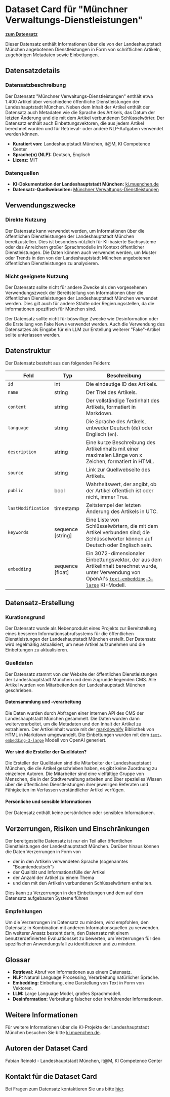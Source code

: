 # Dataset Card für "Münchner Verwaltungs-Dienstleistungen"

[**zum Datensatz**](https://huggingface.co/datasets/it-at-m/munich-public-services)

<!-- Provide a quick summary of the dataset. -->

Dieser Datensatz enthält Informationen über die von der Landeshauptstadt München angebotenen Dienstleistungen in Form von schriftlichen Artikeln, zugehörigen Metadaten sowie Einbettungen.

## Datensatzdetails

### Datensatzbeschreibung

<!-- Provide a longer summary of what this dataset is. -->

Der Datensatz "Münchner Verwaltungs-Dienstleistungen" enthält etwa 1.400 Artikel über verschiedene öffentliche Dienstleistungen der Landeshauptstadt München.
Neben dem Inhalt der Artikel enthält der Datensatz auch Metadaten wie die Sprache des Artikels, das Datum der letzten Änderung und die mit dem Artikel verbundenen Schlüsselwörter.
Der Datensatz enthält auch Einbettungsvektoren, die aus jedem Artikel berechnet wurden und für Retrieval- oder andere NLP-Aufgaben verwendet werden können.

- **Kuratiert von:** Landeshauptstadt München, it@M, KI Competence Center
- **Sprache(n) (NLP):** Deutsch, Englisch
- **Lizenz:** MIT

### Datenquellen

<!-- Provide the basic links for the dataset. -->

- **KI-Dokumentation der Landeshauptstadt München:** [ki.muenchen.de](https://ki.muenchen.de/)
- **Datensatz-Quellwebseiten:** [Münchner Verwaltungs-Dienstleistungen](https://stadt.muenchen.de/service/en-GB/)

## Verwendungszwecke

<!-- Address questions around how the dataset is intended to be used. -->

### Direkte Nutzung

<!-- This section describes suitable use cases for the dataset. -->

Der Datensatz kann verwendet werden, um Informationen über die öffentlichen Dienstleistungen der Landeshauptstadt München bereitzustellen.
Dies ist besonders nützlich für KI-basierte Suchsysteme oder das Anreichern großer Sprachmodelle im Kontext öffentlicher Dienstleistungen.
Die Daten können auch verwendet werden, um Muster oder Trends in den von der Landeshauptstadt München angebotenen öffentlichen Dienstleistungen zu analysieren.

### Nicht geeignete Nutzung

<!-- This section addresses misuse, malicious use, and uses that the dataset will not work well for. -->

Der Datensatz sollte nicht für andere Zwecke als den vorgesehenen Verwendungszweck der Bereitstellung von Informationen über die öffentlichen Dienstleistungen der Landeshauptstadt München verwendet werden.
Dies gilt auch für andere Städte oder Regierungsstellen, da die Informationen spezifisch für München sind.

Der Datensatz sollte nicht für böswillige Zwecke wie Desinformation oder die Erstellung von Fake News verwendet werden.
Auch die Verwendung des Datensatzes als Eingabe für ein LLM zur Erstellung weiterer "Fake"-Artikel sollte unterlassen werden.

## Datenstruktur

<!-- This section provides a description of the dataset fields, and additional information about the dataset structure such as criteria used to create the splits, relationships between data points, etc. -->

Der Datensatz besteht aus den folgenden Feldern:

| Feld               | Typ               | Beschreibung                                                                                                                                                                                                                   |
| ------------------ | ----------------- | ------------------------------------------------------------------------------------------------------------------------------------------------------------------------------------------------------------------------------ |
| `id`               | int               | Die eindeutige ID des Artikels.                                                                                                                                                                                                |
| `name`             | string            | Der Titel des Artikels.                                                                                                                                                                                                        |
| `content`          | string            | Der vollständige Textinhalt des Artikels, formatiert in Markdown.                                                                                                                                                              |
| `language`         | string            | Die Sprache des Artikels, entweder Deutsch (`de`) oder Englisch (`en`).                                                                                                                                                        |
| `description`      | string            | Eine kurze Beschreibung des Artikelinhalts mit einer maximalen Länge von x Zeichen, formatiert in HTML.                                                                                                                        |
| `source`           | string            | Link zur Quellwebseite des Artikels.                                                                                                                                                                                           |
| `public`           | bool              | Wahrheitswert, der angibt, ob der Artikel öffentlich ist oder nicht, immer `True`.                                                                                                                                             |
| `lastModification` | timestamp         | Zeitstempel der letzten Änderung des Artikels in UTC.                                                                                                                                                                          |
| `keywords`         | sequence [string] | Eine Liste von Schlüsselwörtern, die mit dem Artikel verbunden sind; die Schlüsselwörter können auf Deutsch oder Englisch sein.                                                                                                |
| `embedding`        | sequence [float]  | Ein 3072-dimensionaler Einbettungsvektor, der aus dem Artikelinhalt berechnet wurde, unter Verwendung von OpenAI's [`text-embedding-3-large`](https://platform.openai.com/docs/guides/embeddings/#embedding-models) KI-Modell. |

## Datensatz-Erstellung

### Kurationsgrund

<!-- Motivation for the creation of this dataset. -->

Der Datensatz wurde als Nebenprodukt eines Projekts zur Bereitstellung eines besseren Informationsabrufsystems für die öffentlichen Dienstleistungen der Landeshauptstadt München erstellt.
Der Datensatz wird regelmäßig aktualisiert, um neue Artikel aufzunehmen und die Einbettungen zu aktualisieren.

### Quelldaten

<!-- This section describes the source data (e.g. news text and headlines, social media posts, translated sentences, ...). -->

Der Datensatz stammt von der Website der öffentlichen Dienstleistungen der Landeshauptstadt München und dem zugrunde liegenden CMS.
Alle Artikel wurden von Mitarbeitenden der Landeshauptstadt München geschrieben.

#### Datensammlung und -verarbeitung

<!-- This section describes the data collection and processing process such as data selection criteria, filtering and normalization methods, tools and libraries used, etc. -->

Die Daten wurden durch Abfragen einer internen API des CMS der Landeshauptstadt München gesammelt.
Die Daten wurden dann weiterverarbeitet, um die Metadaten und den Inhalt der Artikel zu extrahieren.
Der Artikelinhalt wurde mit der [markdownify](https://pypi.org/project/markdownify/) Bibliothek von HTML in Markdown umgewandelt.
Die Einbettungen wurden mit dem [`text-embedding-3-large`](https://platform.openai.com/docs/guides/embeddings/#embedding-models) Modell von OpenAI generiert.

#### Wer sind die Ersteller der Quelldaten?

<!-- This section describes the people or systems who originally created the data. It should also include self-reported demographic or identity information for the source data creators if this information is available. -->

Die Ersteller der Quelldaten sind die Mitarbeiter der Landeshauptstadt München, die die Artikel geschrieben haben, es gibt keine Zuordnung zu einzelnen Autoren.
Die Mitarbeiter sind eine vielfältige Gruppe von Menschen, die in der Stadtverwaltung arbeiten und über spezielles Wissen über die öffentlichen Dienstleistungen ihrer jeweiligen Referaten und Fähigkeiten im Verfassen verständlicher Artikel verfügen.

#### Persönliche und sensible Informationen

<!-- State whether the dataset contains data that might be considered personal, sensitive, or private (e.g., data that reveals addresses, uniquely identifiable names or aliases, racial or ethnic origins, sexual orientations, religious beliefs, political opinions, financial or health data, etc.). If efforts were made to anonymize the data, describe the anonymization process. -->

Der Datensatz enthält keine persönlichen oder sensiblen Informationen.

## Verzerrungen, Risiken und Einschränkungen

<!-- This section is meant to convey both technical and sociotechnical limitations. -->

Der bereitgestellte Datensatz ist nur ein Teil aller öffentlichen Dienstleistungen der Landeshauptstadt München.
Darüber hinaus können die Daten Verzerrungen in Form von

- der in den Artikeln verwendeten Sprache (sogenanntes "Beamtendeutsch")
- der Qualität und Informationsfülle der Artikel
- der Anzahl der Artikel zu einem Thema
- und den mit den Artikeln verbundenen Schlüsselwörtern enthalten.

Dies kann zu Verzerrungen in den Einbettungen und dem auf dem Datensatz aufgebauten Systeme führen

### Empfehlungen

<!-- This section is meant to convey recommendations with respect to the bias, risk, and technical limitations. -->

Um die Verzerrungen im Datensatz zu mindern, wird empfohlen, den Datensatz in Kombination mit anderen Informationsquellen zu verwenden.
Ein weiterer Ansatz besteht darin, den Datensatz mit einem benutzerdefinierten Evaluationsset zu bewerten, um Verzerrungen für den spezifischen Anwendungsfall zu identifizieren und zu mindern.

## Glossar

- **Retrieval:** Abruf von Informationen aus einem Datensatz.
- **NLP:** Natural Language Processing, Verarbeitung natürlicher Sprache.
- **Embedding:** Einbettung, eine Darstellung von Text in Form von Vektoren.
- **LLM:** Large Language Model, großes Sprachmodell.
- **Desinformation:** Verbreitung falscher oder irreführender Informationen.

## Weitere Informationen

Für weitere Informationen über die KI-Projekte der Landeshauptstadt München besuchen Sie bitte [ki.muenchen.de](https://ki.muenchen.de/).

## Autoren der Dataset Card

Fabian Reinold - Landeshauptstadt München, it@M, KI Competence Center

## Kontakt für die Dataset Card

Bei Fragen zum Datensatz kontaktieren Sie uns bitte [hier](mailto:itm.kicc@muenchen.de).
